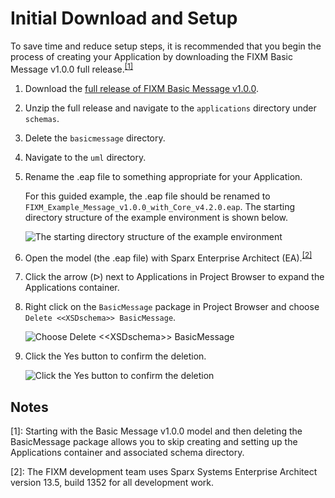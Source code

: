 # Initial Download and Setup

To save time and reduce setup steps, it is recommended that you begin the process of creating your Application by downloading the FIXM Basic Message v1.0.0 full release.<sup><a href="#how-to-create-application/initial-download-and-setup?id=notes">[1]</a></sup>

1) Download the [full release of FIXM Basic Message v1.0.0](https://fixm.aero/releases/Basic-Msg-1.0.0/FIXM_Basic_Message_v1.0.0_with_Core_v4.2.0_full_archive.zip).
2) Unzip the full release and navigate to the `applications` directory under `schemas`.
3) Delete the `basicmessage` directory.
4) Navigate to the `uml` directory.
5) Rename the .eap file to something appropriate for your Application.

    For this guided example, the .eap file should be renamed to `FIXM_Example_Message_v1.0.0_with_Core_v4.2.0.eap`. The starting directory structure of the example environment is shown below.  

    ![The starting directory structure of the example environment](.//media/image52.png "The starting directory structure of the example environment")

6) Open the model (the .eap file) with Sparx Enterprise Architect  (EA).<sup><a href="#how-to-create-application/initial-download-and-setup?id=notes">[2]</a></sup>
7) Click the arrow (&#5125;) next to Applications in Project Browser to expand the Applications container.
8) Right click on the `BasicMessage` package in Project Browser and choose `Delete <<XSDschema>> BasicMessage`.

    ![Choose `Delete <<XSDschema>> BasicMessage`](.//media/image54.png "Choose `Delete <<XSDschema>> BasicMessage`")

9) Click the Yes button to confirm the deletion.

    ![Click the Yes button to confirm the deletion](.//media/image55.png "Click the Yes button to confirm the deletion")

## Notes

[1]: Starting with the Basic Message v1.0.0 model and then deleting the BasicMessage package allows you to skip creating and setting up the Applications container and associated schema directory.

[2]: The FIXM development team uses Sparx Systems Enterprise Architect version 13.5, build 1352 for all development work.  